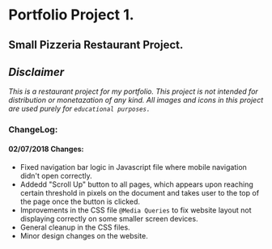 # Portfolio Project 1.
## Small Pizzeria Restaurant Project.
## _Disclaimer_
_This is a restaurant project for my portfolio._
_This project is not intended for distribution or monetazation of any kind._
_All images and icons in this project are used purely for `educational purposes.`_


### ChangeLog:
#### 02/07/2018 Changes:
  *  Fixed navigation bar logic in Javascript file where mobile navigation didn't open correctly.  
  *  Addedd "Scroll Up" button to all pages, which appears upon reaching certain threshold in pixels on the document and takes user to the top of the page once the button is clicked.
  *  Improvements in the CSS file `@Media Queries` to fix website layout not displaying correctly on some smaller screen devices.
  *  General cleanup in the CSS files.
  *  Minor design changes on the website.
      
